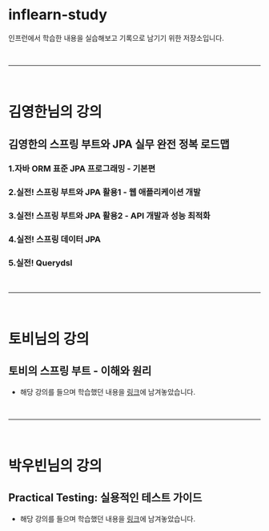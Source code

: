# inflearn-study
인프런에서 학습한 내용을 실습해보고 기록으로 남기기 위한 저장소입니다.

<br>

---

<br>

# 김영한님의 강의

## 김영한의 스프링 부트와 JPA 실무 완전 정복 로드맵

### 1.자바 ORM 표준 JPA 프로그래밍 - 기본편

### 2.실전! 스프링 부트와 JPA 활용1 - 웹 애플리케이션 개발

### 3.실전! 스프링 부트와 JPA 활용2 - API 개발과 성능 최적화

### 4.실전! 스프링 데이터 JPA

### 5.실전! Querydsl

<br><hr><br>

# 토비님의 강의

## 토비의 스프링 부트 - 이해와 원리
- 해당 강의를 들으며 학습했던 내용을 [링크](https://jooneys-portfolio.notion.site/c64df02edb3e4e5c8f2c279ae19b3105?pvs=4)에 남겨놓았습니다.

<br><hr><br>

# 박우빈님의 강의

## Practical Testing: 실용적인 테스트 가이드
- 해당 강의를 들으며 학습했던 내용을 [링크](-)에 남겨놓았습니다.
